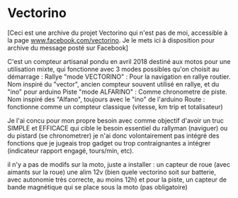 # Vectorino

[Ceci est une archive du projet Vectorino qui n'est pas de moi, accessible à la page www.facebook.com/vectorino. Je le mets ici à disposition pour archive du message posté sur Facebook]

C'est un compteur artisanal pondu en avril 2018 destiné aux motos pour une utilisation mixte, qui fonctionne avec 3 modes possibles qu'on choisit au démarrage :
Rallye "mode VECTORINO" :
Pour la navigation en rallye routier. Nom inspiré du "vector", ancien compteur souvent utilisé en rallye, et du "ino" pour arduino
Piste "mode ALFARINO" :
Comme chronometre de piste. Nom inspiré des "Alfano", toujours avec le "ino" de l'arduino
Route :
fonctionne comme un compteur classique (vitesse, km trip et totalisateur)

Je l'ai concu pour mon propre besoin avec comme objectif d'avoir un truc SIMPLE et EFFICACE qui cible le besoin essentiel du rallyman (naviguer) ou du pistard (se chronometrer)
je n'ai donc volontairement pas intégré des fonctions que je jugeais trop gadget ou trop contraignantes a intégrer (indicateur rapport engagé, tours/min, etc).

il n'y a pas de modifs sur la moto, juste a installer :
un capteur de roue (avec aimants sur la roue)
une alim 12v (bien quele vectorino soit sur batterie, avec autonomie très correcte, au moins 12h)
et pour la piste, un capteur de bande magnétique qui se place sous la moto (pas obligatoire)
